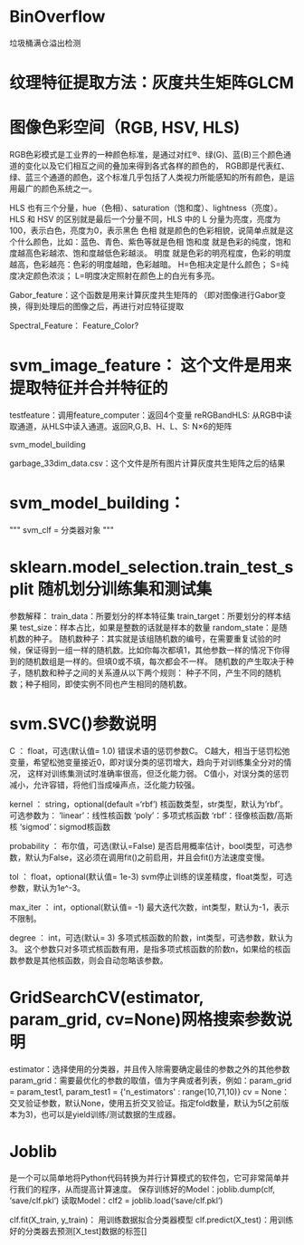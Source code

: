 # BinOverflow
 垃圾桶满仓溢出检测

# 纹理特征提取方法：灰度共生矩阵GLCM
# 图像色彩空间（RGB, HSV, HLS)
RGB色彩模式是工业界的一种颜色标准，是通过对红®、绿(G)、蓝(B)三个颜色通道的变化以及它们相互之间的叠加来得到各式各样的颜色的，
RGB即是代表红、绿、蓝三个通道的颜色，这个标准几乎包括了人类视力所能感知的所有颜色，是运用最广的颜色系统之一。

HLS 也有三个分量，hue（色相）、saturation（饱和度）、lightness（亮度）。
HLS 和 HSV 的区别就是最后一个分量不同，HLS 中的 L 分量为亮度，亮度为100，表示白色，亮度为0，表示黑色
色相
就是颜色的色彩相貌，说简单点就是这个什么颜色，比如：蓝色、青色、紫色等就是色相
饱和度
就是色彩的纯度，饱和度越高色彩越浓、饱和度越低色彩越淡。
明度
就是色彩的明亮程度，色彩的明度越高，色彩越亮：色彩的明度越暗，色彩越暗。
H=色相决定是什么颜色；
S=纯度决定颜色浓淡；
L=明度决定照射在颜色上的白光有多亮。


Gabor_feature：这个函数是用来计算灰度共生矩阵的
（即对图像进行Gabor变换，得到处理后的图像之后，再进行对应特征提取

Spectral_Feature：
Feature_Color?

# svm_image_feature： 这个文件是用来提取特征并合并特征的
testfeature：调用feature_computer：返回4个变量
reRGBandHLS: 从RGB中读取通道，从HLS中读入通道。返回R,G,B、H、L、S: N×6的矩阵




svm_model_building


garbage_33dim_data.csv：这个文件是所有图片计算灰度共生矩阵之后的结果


# svm_model_building：
"""
svm_clf = 分类器对象
"""
# sklearn.model_selection.train_test_split 随机划分训练集和测试集
参数解释：
train_data：所要划分的样本特征集
train_target：所要划分的样本结果
test_size：样本占比，如果是整数的话就是样本的数量
random_state：是随机数的种子。
随机数种子：其实就是该组随机数的编号，在需要重复试验的时候，保证得到一组一样的随机数。比如你每次都填1，其他参数一样的情况下你得到的随机数组是一样的。但填0或不填，每次都会不一样。
随机数的产生取决于种子，随机数和种子之间的关系遵从以下两个规则：
种子不同，产生不同的随机数；种子相同，即使实例不同也产生相同的随机数。

# svm.SVC()参数说明
C ： float，可选(默认值= 1.0)
错误术语的惩罚参数C。
C越大，相当于惩罚松弛变量，希望松弛变量接近0，即对误分类的惩罚增大，趋向于对训练集全分对的情况，
这样对训练集测试时准确率很高，但泛化能力弱。
C值小，对误分类的惩罚减小，允许容错，将他们当成噪声点，泛化能力较强。

kernel ： string，optional(default =‘rbf’)
核函数类型，str类型，默认为’rbf’。可选参数为：
’linear’：线性核函数
‘poly’：多项式核函数
‘rbf’：径像核函数/高斯核
‘sigmod’：sigmod核函数

probability ： 布尔值，可选(默认=False)
是否启用概率估计，bool类型，可选参数，默认为False，这必须在调用fit()之前启用，并且会fit()方法速度变慢。

tol ： float，optional(默认值= 1e-3)
svm停止训练的误差精度，float类型，可选参数，默认为1e^-3。

max_iter ： int，optional(默认值= -1)
最大迭代次数，int类型，默认为-1，表示不限制。

degree ： int，可选(默认= 3)
多项式核函数的阶数，int类型，可选参数，默认为3。
这个参数只对多项式核函数有用，是指多项式核函数的阶数n，如果给的核函数参数是其他核函数，则会自动忽略该参数。

# GridSearchCV(estimator, param_grid, cv=None)网格搜索参数说明
estimator：选择使用的分类器，并且传入除需要确定最佳的参数之外的其他参数
param_grid：需要最优化的参数的取值，值为字典或者列表，例如：param_grid = param_test1, param_test1 = {'n_estimators' : range(10,71,10)}
cv = None：交叉验证参数，默认None，使用五折交叉验证。指定fold数量，默认为5(之前版本为3)，也可以是yield训练/测试数据的生成器。 

# Joblib
是一个可以简单地将Python代码转换为并行计算模式的软件包，它可非常简单并行我们的程序，从而提高计算速度。
保存训练好的Model：joblib.dump(clf, ‘save/clf.pkl’)
读取Model：clf2 = joblib.load(‘save/clf.pkl’)

clf.fit(X_train, y_train)： 用训练数据拟合分类器模型
clf.predict(X_test)：用训练好的分类器去预测[X_test]数据的标签[]